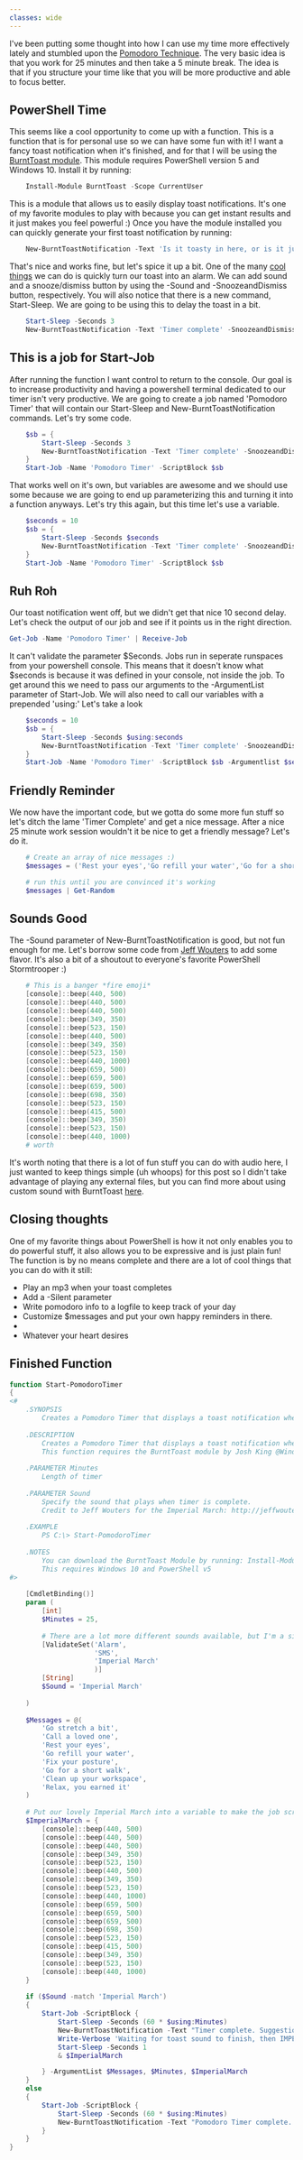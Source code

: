 ```yaml
---
classes: wide
---
```


I've been putting some thought into how I can use my time more effectively lately and stumbled upon the [Pomodoro Technique](https://en.wikipedia.org/wiki/Pomodoro_Technique). The very basic idea is that you work for 25 minutes and then take a 5 minute break. The idea is that if you structure your time like that you will be more productive and able to focus better.

## PowerShell Time

This seems like a cool opportunity to come up with a function. This is a function that is for personal use so we can have some fun with it! I want a fancy toast notification when it's finished, and for that I will be using the [BurntToast module](https://github.com/Windos/BurntToast). This module requires PowerShell version 5 and Windows 10. Install it by running:

```powershell
    Install-Module BurntToast -Scope CurrentUser
```

This is a module that allows us to easily display toast notifications. It's one of my favorite modules to play with because you can get instant results and it just makes you feel powerful :) Once you have the module installed you can quickly generate your first toast notification by running:

```powershell
    New-BurntToastNotification -Text 'Is it toasty in here, or is it just me?'
```


That's nice and works fine, but let's spice it up a bit. One of the many [cool things](https://king.geek.nz/tags/#crouton) we can do is quickly turn our toast into an alarm. We can add sound and a snooze/dismiss button by using the -Sound and -SnoozeandDismiss button, respectively. You will also notice that there is a new command, Start-Sleep. We are going to be using this to delay the toast in a bit.

```powershell
    Start-Sleep -Seconds 3
    New-BurntToastNotification -Text 'Timer complete' -SnoozeandDismiss -Sound Alarm
```

## This is a job for Start-Job

After running the function I want control to return to the console. Our goal is to increase productivity and having a powershell terminal dedicated to our timer isn't very productive. We are going to create a job named 'Pomodoro Timer' that will contain our Start-Sleep and New-BurntToastNotification commands. Let's try some code.

```powershell
    $sb = {
        Start-Sleep -Seconds 3
        New-BurntToastNotification -Text 'Timer complete' -SnoozeandDismiss -Sound Alarm
    }
    Start-Job -Name 'Pomodoro Timer' -ScriptBlock $sb 
```

That works well on it's own, but variables are awesome and we should use some because we are going to end up parameterizing this and turning it into a function anyways. Let's try this again, but this time let's use a variable.

```powershell
    $seconds = 10
    $sb = {
        Start-Sleep -Seconds $seconds
        New-BurntToastNotification -Text 'Timer complete' -SnoozeandDismiss -Sound Alarm
    }
    Start-Job -Name 'Pomodoro Timer' -ScriptBlock $sb 
```

## Ruh Roh
Our toast notification went off, but we didn't get that nice 10 second delay. Let's check the output of our job and see if it points us in the right direction.

```powershell
Get-Job -Name 'Pomodoro Timer' | Receive-Job
```

It can't validate the parameter $Seconds. Jobs run in seperate runspaces from your powershell console. This means that it doesn't know what $seconds is because it was defined in your console, not inside the job. To get around this we need to pass our arguments to the -ArgumentList parameter of Start-Job. We will also need to call our variables with a prepended 'using:' Let's take a look

```powershell
    $seconds = 10
    $sb = {
        Start-Sleep -Seconds $using:seconds
        New-BurntToastNotification -Text 'Timer complete' -SnoozeandDismiss -Sound Alarm
    }
    Start-Job -Name 'Pomodoro Timer' -ScriptBlock $sb -Argumentlist $seconds
```

## Friendly Reminder
We now have the important code, but we gotta do some more fun stuff so let's ditch the lame 'Timer Complete' and get a nice message. After a nice 25 minute work session wouldn't it be nice to get a friendly message? Let's do it.

```powershell
    # Create an array of nice messages :)
    $messages = ('Rest your eyes','Go refill your water','Go for a short walk')

    # run this until you are convinced it's working
    $messages | Get-Random
```

## Sounds Good
The -Sound parameter of New-BurntToastNotification is good, but not fun enough for me. Let's borrow some code from [Jeff Wouters](http://jeffwouters.nl/index.php/2012/03/get-your-geek-on-with-powershell-and-some-music/) to add some flavor. It's also a bit of a shoutout to everyone's favorite PowerShell Stormtrooper :)

```powershell
    # This is a banger *fire emoji*
    [console]::beep(440, 500)
    [console]::beep(440, 500)
    [console]::beep(440, 500)
    [console]::beep(349, 350)
    [console]::beep(523, 150)
    [console]::beep(440, 500)
    [console]::beep(349, 350)
    [console]::beep(523, 150)
    [console]::beep(440, 1000)
    [console]::beep(659, 500)
    [console]::beep(659, 500)
    [console]::beep(659, 500)
    [console]::beep(698, 350)
    [console]::beep(523, 150)
    [console]::beep(415, 500)
    [console]::beep(349, 350)
    [console]::beep(523, 150)
    [console]::beep(440, 1000)
    # worth
```

It's worth noting that there is a lot of fun stuff you can do with audio here, I just wanted to keep things simple (uh whoops) for this post so I didn't take advantage of playing any external files, but you can find more about using custom sound with BurntToast [here](https://king.geek.nz/2018/04/02/crouton-sounds/).

## Closing thoughts
One of my favorite things about PowerShell is how it not only enables you to do powerful stuff, it also allows you to be expressive and is just plain fun! The function is by no means complete and there are a lot of cool things that you can do with it still:
- Play an mp3 when your toast completes
- Add a -Silent parameter
- Write pomodoro info to a logfile to keep track of your day
- Customize $messages and put your own happy reminders in there.
- 
- Whatever your heart desires

## Finished Function

```powershell
function Start-PomodoroTimer
{
<#
	.SYNOPSIS
		Creates a Pomodoro Timer that displays a toast notification when complete.
	
	.DESCRIPTION
		Creates a Pomodoro Timer that displays a toast notification when complete. It creates a job named 'Pomodoro Timer'
		This function requires the BurntToast module by Josh King @WindosNZ 
	
	.PARAMETER Minutes
		Length of timer
	
	.PARAMETER Sound
        Specify the sound that plays when timer is complete.
		Credit to Jeff Wouters for the Imperial March: http://jeffwouters.nl/index.php/2012/03/get-your-geek-on-with-powershell-and-some-music/
		
	.EXAMPLE
		PS C:\> Start-PomodoroTimer
	
	.NOTES
		You can download the BurntToast Module by running: Install-Module BurntToast -Scope CurrentUser
		This requires Windows 10 and PowerShell v5
#>
	
	[CmdletBinding()]
	param (
		[int]
		$Minutes = 25,
		
		# There are a lot more different sounds available, but I'm a simple man.
		[ValidateSet('Alarm',
					 'SMS',
					 'Imperial March'
					 )]
		[String]
		$Sound = 'Imperial March'
		
	)
	
	$Messages = @(
		'Go stretch a bit',
		'Call a loved one',
		'Rest your eyes',
		'Go refill your water',
		'Fix your posture',
		'Go for a short walk',
		'Clean up your workspace',
		'Relax, you earned it'
	)
	
	# Put our lovely Imperial March into a variable to make the job scriptblock a bit prettier
	$ImperialMarch = {
		[console]::beep(440, 500)
		[console]::beep(440, 500)
		[console]::beep(440, 500)
		[console]::beep(349, 350)
		[console]::beep(523, 150)
		[console]::beep(440, 500)
		[console]::beep(349, 350)
		[console]::beep(523, 150)
		[console]::beep(440, 1000)
		[console]::beep(659, 500)
		[console]::beep(659, 500)
		[console]::beep(659, 500)
		[console]::beep(698, 350)
		[console]::beep(523, 150)
		[console]::beep(415, 500)
		[console]::beep(349, 350)
		[console]::beep(523, 150)
		[console]::beep(440, 1000)
	}
	
	if ($Sound -match 'Imperial March')
	{
		Start-Job -ScriptBlock {
			Start-Sleep -Seconds (60 * $using:Minutes)
			New-BurntToastNotification -Text "Timer complete. Suggestion: $($using:Messages | Get-Random)." -SnoozeAndDismiss
			Write-Verbose 'Waiting for toast sound to finish, then IMPERIAL MARCH'
			Start-Sleep -Seconds 1
			& $ImperialMarch

		} -ArgumentList $Messages, $Minutes, $ImperialMarch
	}
	else
	{
		Start-Job -ScriptBlock {
			Start-Sleep -Seconds (60 * $using:Minutes)
			New-BurntToastNotification -Text "Pomodoro Timer complete. Suggestion: $($Using:Messages | Get-Random)." -SnoozeAndDismiss -Sound $Sound
		}
	}
}
```